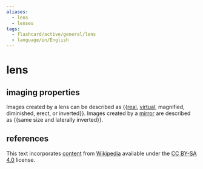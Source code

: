 ```yaml
---
aliases:
  - lens
  - lenses
tags:
  - flashcard/active/general/lens
  - language/in/English
---
```


# lens

## imaging properties

Images created by a lens can be described as {{[real](real%20image.md), [virtual](virtual%20image.md), magnified, diminished, erect, or inverted}}. Images created by a [mirror](mirror.md) are described as {{same size and laterally inverted}}.

## references

This text incorporates [content](https://en.wikipedia.org/wiki/lens) from [Wikipedia](Wikipedia.md) available under the [CC BY-SA 4.0](https://creativecommons.org/licenses/by-sa/4.0/) license.
